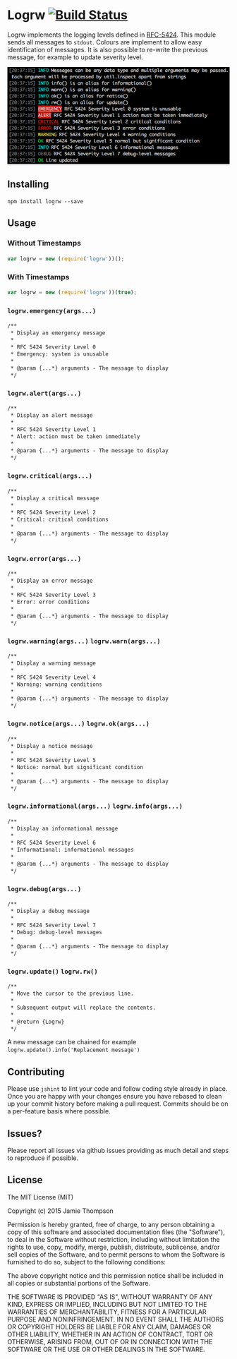 # Logrw [![Build Status](https://travis-ci.org/jamime/logrw.svg?branch=master)](https://travis-ci.org/jamime/logrw)

Logrw implements the logging levels defined in [RFC-5424](https://tools.ietf.org/html/rfc5424). This module sends all 
messages to `stdout`. Colours are implement to allow easy identification of messages. It is also possible to re-write
the previous message, for example to update severity level.

![Screenshot](./screenshot.png)

## Installing
`npm install logrw --save`

## Usage
### Without Timestamps
```javascript
var logrw = new (require('logrw'))();
```

### With Timestamps
```javascript
var logrw = new (require('logrw'))(true);
```

### `logrw.emergency(args...)`
    /**
     * Display an emergency message
     *
     * RFC 5424 Severity Level 0
     * Emergency: system is unusable
     *
     * @param {...*} arguments - The message to display
     */
     
### `logrw.alert(args...)`
    /**
     * Display an alert message
     *
     * RFC 5424 Severity Level 1
     * Alert: action must be taken immediately
     *
     * @param {...*} arguments - The message to display
     */

### `logrw.critical(args...)`
    /**
     * Display a critical message
     *
     * RFC 5424 Severity Level 2
     * Critical: critical conditions
     *
     * @param {...*} arguments - The message to display
     */
     
### `logrw.error(args...)`
    /**
     * Display an error message
     *
     * RFC 5424 Severity Level 3
     * Error: error conditions
     *
     * @param {...*} arguments - The message to display
     */
     
### `logrw.warning(args...)` `logrw.warn(args...)`
    /**
     * Display a warning message
     *
     * RFC 5424 Severity Level 4
     * Warning: warning conditions
     *
     * @param {...*} arguments - The message to display
     */
### `logrw.notice(args...)` `logrw.ok(args...)`
    /**
     * Display a notice message
     *
     * RFC 5424 Severity Level 5
     * Notice: normal but significant condition
     *
     * @param {...*} arguments - The message to display
     */
### `logrw.informational(args...)` `logrw.info(args...)`
    /**
     * Display an informational message
     *
     * RFC 5424 Severity Level 6
     * Informational: informational messages
     *
     * @param {...*} arguments - The message to display
     */
### `logrw.debug(args...)`
    /**
     * Display a debug message
     *
     * RFC 5424 Severity Level 7
     * Debug: debug-level messages
     *
     * @param {...*} arguments - The message to display
     */

### `logrw.update()` `logrw.rw()`
    /**
     * Move the cursor to the previous line.
     *
     * Subsequent output will replace the contents.
     *
     * @return {Logrw}
     */
A new message can be chained for example `logrw.update().info('Replacement message')`

## Contributing
Please use `jshint` to lint your code and follow coding style already in place. Once you are happy with your changes
ensure you have rebased to clean up your commit history before making a pull request. Commits should be on a per-feature
basis where possible.

## Issues?
Please report all issues via github issues providing as much detail and steps to reproduce if possible.

## License
The MIT License (MIT)

Copyright (c) 2015 Jamie Thompson

Permission is hereby granted, free of charge, to any person obtaining a copy
of this software and associated documentation files (the "Software"), to deal
in the Software without restriction, including without limitation the rights
to use, copy, modify, merge, publish, distribute, sublicense, and/or sell
copies of the Software, and to permit persons to whom the Software is
furnished to do so, subject to the following conditions:

The above copyright notice and this permission notice shall be included in
all copies or substantial portions of the Software.

THE SOFTWARE IS PROVIDED "AS IS", WITHOUT WARRANTY OF ANY KIND, EXPRESS OR
IMPLIED, INCLUDING BUT NOT LIMITED TO THE WARRANTIES OF MERCHANTABILITY,
FITNESS FOR A PARTICULAR PURPOSE AND NONINFRINGEMENT. IN NO EVENT SHALL THE
AUTHORS OR COPYRIGHT HOLDERS BE LIABLE FOR ANY CLAIM, DAMAGES OR OTHER
LIABILITY, WHETHER IN AN ACTION OF CONTRACT, TORT OR OTHERWISE, ARISING FROM,
OUT OF OR IN CONNECTION WITH THE SOFTWARE OR THE USE OR OTHER DEALINGS IN
THE SOFTWARE.
